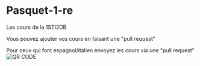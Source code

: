 # Pasquet-1-re
Les cours de la 1STI2DB

Vous pouvez ajouter vos cours en faisant une "pull request"

Pour ceux qui font espagnol/italien envoyez les cours via une "pull request"
![QR CODE](https://ethandudu.tk/qrgit.png)
